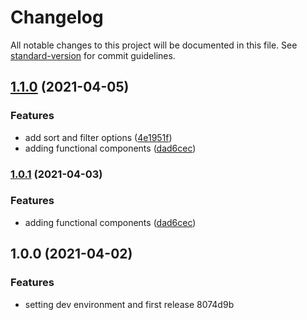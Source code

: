 # Changelog

All notable changes to this project will be documented in this file. See [standard-version](https://github.com/conventional-changelog/standard-version) for commit guidelines.

## [1.1.0](https://github.com/ventoji/ins-card-app/compare/v1.0.0...v1.1.0) (2021-04-05)


### Features

* add sort and filter options ([4e1951f](https://github.com/ventoji/ins-card-app/commit/4e1951faf948154d1f199f29607b4ed9ec45d550))
* adding functional components ([dad6cec](https://github.com/ventoji/ins-card-app/commit/dad6cecee873e7fc0263e1b3f27cdf04caeddb71))

### [1.0.1](https://github.com/ventoji/ins-card-app/compare/v1.0.0...v1.0.1) (2021-04-03)


### Features

* adding functional components ([dad6cec](https://github.com/ventoji/ins-card-app/commit/dad6cecee873e7fc0263e1b3f27cdf04caeddb71))

## 1.0.0 (2021-04-02)


### Features

* setting dev environment and first release 8074d9b
